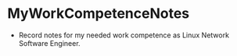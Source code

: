 # MyWorkCompetenceNotes
- Record notes for my needed work competence as Linux Network Software Engineer.
